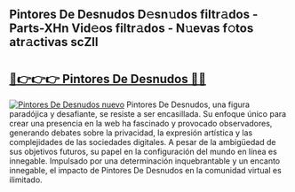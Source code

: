 ## Pintores De Desnudos D𝚎sn𝚞dos filtr𝚊dos - Parts-XHn Vid𝚎os filtr𝚊dos - N𝚞evas f𝚘tos atr𝚊ctivas scZIl

# <h2><a href="http://mb1r0x.tromn.icu/?c=Pintores+De+Desnudos">🔗👉👉👉 Pintores De Desnudos 🔗🔗</a></h2>

[![Pintores De Desnudos nuevo](https://i.imgur.com/pEAQMta.gif)](http://mb1r0x.tromn.icu/?c=Pintores+De+Desnudos)
Pintores De Desnudos, una figura paradójica y desafiante, se resiste a ser encasillada. Su enfoque único para crear una presencia en la web ha fascinado y provocado observadores, generando debates sobre la privacidad, la expresión artística y las complejidades de las sociedades digitales. A pesar de la ambigüedad de sus objetivos futuros, su papel en la configuración del mundo en línea es innegable. Impulsado por una determinación inquebrantable y un encanto innegable, el impacto de Pintores De Desnudos en la comunidad virtual es ilimitado.
